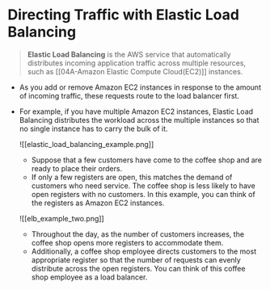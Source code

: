 # Directing Traffic with Elastic Load Balancing
> **Elastic Load Balancing** is the AWS service that automatically distributes incoming application traffic across multiple resources, such as [[04A-Amazon Elastic Compute Cloud(EC2)]] instances.

- As you add or remove Amazon EC2 instances in response to the amount of incoming traffic, these requests route to the load balancer first.
- For example, if you have multiple Amazon EC2 instances, Elastic Load Balancing distributes the workload across the multiple instances so that no single instance has to carry the bulk of it.

	![[elastic_load_balancing_example.png]]
	- Suppose that a few customers have come to the coffee shop and are ready to place their orders. 
	- If only a few registers are open, this matches the demand of customers who need service. The coffee shop is less likely to have open registers with no customers. In this example, you can think of the registers as Amazon EC2 instances.

	![[elb_example_two.png]]
	- Throughout the day, as the number of customers increases, the coffee shop opens more registers to accommodate them. 
	- Additionally, a coffee shop employee directs customers to the most appropriate register so that the number of requests can evenly distribute across the open registers. You can think of this coffee shop employee as a load balancer.
